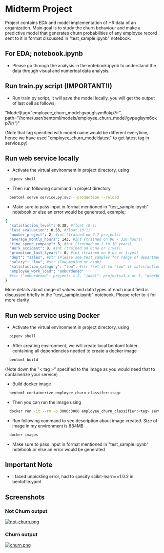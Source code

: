 # Midterm Project

Project contains EDA and model implementation of HR data of an organization. Main goal is to study the churn behaviour and make a predictive model that generates churn probabilities of any employee record sent to it in format discussed in "test_sample.ipynb" notebook.

## For EDA; notebook.ipynb

- Please go through the analysis in the notebook.ipynb to understand the data through visual and numerical data analysis.

## Run train.py script (IMPORTANT!!)

- Run train.py script, it will save the model locally, you will get the output of last cell as follows;

"Model(tag="employee_churn_model:gvpuglsym6okp7ir", path="/home/user/bentoml/models/employee_churn_model/gvpuglsym6okp7ir/")"

(Note that tag specified with model name would be different everytime, hence we have used "employee_churn_model:latest" to get latest tag in service.py)


## Run web service locally

- Activate the virtual environment in project directory, using
```bash
  pipenv shell
```
- Then run following command in project directory
```bash
  bentoml serve service.py:svc --production --reload
```
- Make sure to pass input in format mentioned in "test_sample.ipynb" notebook or else an error would be generated, example;

```bash
{
  "satisfaction_level": 0.38, #float (0-1)
  "last_evaluation": 0.53, #float (0-1)
  "number_project": 2, #int (trained on 2-7 projects)
  "average_montly_hours": 143, #int (trained on 96 - 310 hours)
  "time_spend_company": 3, #int (trained on 2 to 10 years)
  "Work_accident": 0, #int (trained on 0:no or 1:yes)
  "promotion_last_5years": 0, #int (trained on 0:no or 1:yes)
  "dept": "sales", #str (Please see test_samples for range of departments initials)
  "salary": "low", #str (low,medium or high)
  "satisfaction_category": "low", #str (set it to "low" if satisfaction level < 0.5, or "high" if > = 0.5)
  "employee_work_load": "unburdened" 
  #str ("unburdened": projects = 2, "ideal": projects=3,4 or 5, "overburdened": projects=6,7 or more)
}
```
More details about range of values and data types of each input field is discussed briefly in the "test_sample.ipynb" notebook. Please refer to it for more clarity

## Run web service using Docker

- Activate the virtual environment in project directory, using
```bash
  pipenv shell
```
- After creating environment, we will create local bentoml folder containing all dependencies needed to create a docker image
```bash
  bentoml build
```
(Note down the "< tag >" specified to the image as you would need that to containerize your service)
  
- Build docker image
```bash
  bentoml containerize employee_churn_classifer:<tag>
```
- Then you can run the image using
```bash
  docker run -it --rm -p 3000:3000 employee_churn_classifier:<tag> serve --production
```
- Run following command to see description about image created. Size of image in my environment is 884MB
```bash
  docker images
```
- Make sure to pass input in format mentioned in "test_sample.ipynb" notebook or else an error would be generated


## Important Note 

- I faced unpickling error, had to specify scikit-learn==1.0.2 in bentofile.yaml


## Screenshots

### Not Churn output

[![not-churn.png](https://i.postimg.cc/9FdvGgzd/not-churn.png)](https://postimg.cc/VdNGwRqv)

### Churn output

[![churn.png](https://i.postimg.cc/x17yqnYt/churn.png)](https://postimg.cc/jDHJFVD7)






